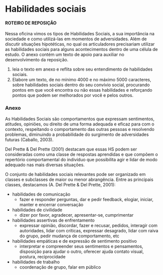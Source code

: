 # Habilidades sociais
#### ROTEIRO DE REPOSIÇÃO

Nessa oficina vimos os tipos de Habilidades Sociais, a sua importância na sociedade e
como utilizá-las em momentos de adversidades. Além de discutir situações hipotéticas,
no qual os articuladores precisariam utilizar as habilidades sociais para alguns
acontecimentos dentro de uma célula de estudo. O anexo contém um texto de apoio para
auxiliar no desenvolvimento da reposição.

1. leia o texto em anexo e reflita sobre seu entendimento de habilidades sociais.
2. Elabore um texto, de no mínimo 4000 e no máximo 5000 caracteres, sobre
habilidades sociais dentro do seu convívio social, procurando pontos em que você
encontra ou não essas habilidades e reforçando pontos que podem ser melhorados por
você e pelos outros.

### Anexo

As Habilidades Sociais são comportamentos que expressam sentimentos, atitudes,
opiniões, ou direito de uma forma adequada e eficaz para com o contexto, respeitando o
comportamento das outras pessoas e resolvendo problemas, diminuindo a probabilidade
do surgimento de adversidades futuras (Caballo, 2003). 

Del Prette & Del Prette (2001)
destacam que essas HS podem ser consideradas como uma classe de respostas
aprendidas e que compõem o repertório comportamental do indivíduo que possibilita
agir e lidar de modo adequado nas mais diversas situações.

O conjunto de habilidades sociais relevantes pode ser organizado em classes e
subclasses de maior ou menor abrangência. Entre as principais classes, destacamos (A.
Del Prette & Del Prette, 2001):

- habilidades de comunicação
    - fazer e responder perguntas, dar e pedir feedback, elogiar, iniciar, manter e encerrar conversação
- habilidades de civilidade
    - dizer por favor, agradecer, apresentar-se, cumprimentar
- habilidades assertivas de enfrentamento
    - expressar opinião, discordar, fazer e recusar, pedidos, interagir com autoridades, lidar com críticas, expressar desagrado, lidar com raiva do grupo, pedir mudança de comportamento, etc 
- habilidades empáticas e de expressão de sentimento positivo
    - interpretar e compreender seus sentimentos e pensamentos, disposição para ajudar o outro, oferecer ajuda contato visual, postura, reciprocidade 
- habilidades de trabalho
    - coordenação de grupo, falar em público